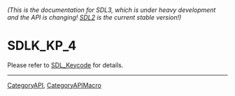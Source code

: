 ###### (This is the documentation for SDL3, which is under heavy development and the API is changing! [SDL2](https://wiki.libsdl.org/SDL2/) is the current stable version!)
# SDLK_KP_4

Please refer to [SDL_Keycode](SDL_Keycode) for details.

----
[CategoryAPI](CategoryAPI), [CategoryAPIMacro](CategoryAPIMacro)

